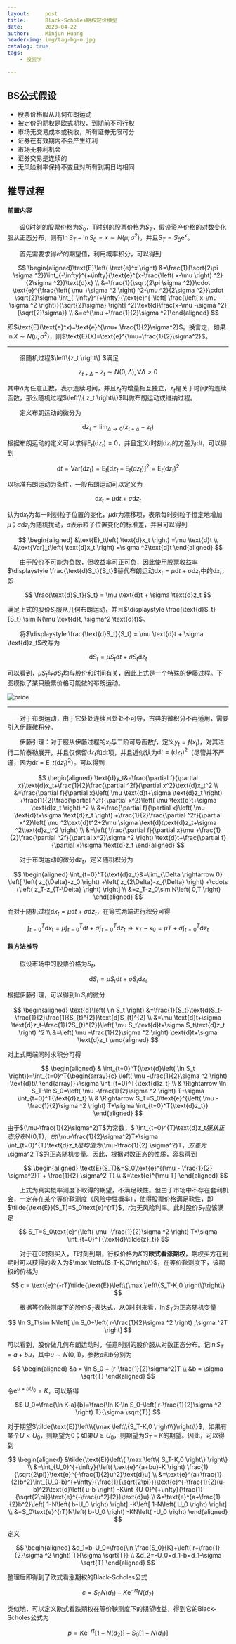 ```yaml
---
layout:     post
title:      Black-Scholes期权定价模型
date:       2020-04-22
author:     Minjun Huang
header-img: img/tag-bg-o.jpg
catalog: true
tags:
    - 投资学

---
```


<head>
    <script src="https://cdn.mathjax.org/mathjax/latest/MathJax.js?config=TeX-AMS-MML_HTMLorMML" type="text/javascript"></script>
    <script type="text/x-mathjax-config">
        MathJax.Hub.Config({
            tex2jax: {
            skipTags: ['script', 'noscript', 'style', 'textarea', 'pre'],
            inlineMath: [['$','$']]
            }
        });
    </script>
</head>

## BS公式假设

- 股票价格服从几何布朗运动
- 被定价的期权是欧式期权，到期前不可行权
- 市场无交易成本或税收，所有证券无限可分
- 证券在有效期内不会产生红利
- 市场无套利机会
- 证券交易是连续的
- 无风险利率保持不变且对所有到期日均相同

## 推导过程

#### 前置内容

&emsp;&emsp;设0时刻的股票价格为$S_0$，T时刻的股票价格为$S_T$，假设资产价格的对数变化服从正态分布，则有$\ln S_T-\ln S_0=x \sim N(\mu,\sigma^2)$，并且$S_T = S_0 \text{e}^x$。



&emsp;&emsp;首先需要求得$\text{e}^x$的期望值，利用概率积分，可以得到

$$
\begin{aligned}\text{E}\left( \text{e}^x \right) &=\frac{1}{\sqrt{2\pi \sigma ^2}}\int_{-\infty}^{+\infty}{\text{e}^{x-\frac{\left( x-\mu \right) ^2}{2\sigma ^2}}\text{d}x}
\\
&=\frac{1}{\sqrt{2\pi \sigma ^2}}\cdot \text{e}^{\frac{\left( \mu +\sigma ^2 \right) ^2-\mu ^2}{2\sigma ^2}}\cdot \sqrt{2}\sigma \int_{-\infty}^{+\infty}{\text{e}^{-\left[ \frac{\left( x-\mu -\sigma ^2 \right)}{\sqrt{2}\sigma} \right] ^2}\text{d}\frac{x-\mu -\sigma ^2}{\sqrt{2}\sigma}}
\\
&=e^{\mu +\frac{1}{2}\sigma ^2}\end{aligned}
$$

即$\text{E}(\text{e}^x)=\text{e}^{\mu+ \frac{1}{2}\sigma^2}$。换言之，如果$\ln X \sim N(\mu,\sigma^2)$，则$\text{E}(X)=\text{e}^{\mu+\frac{1}{2}\sigma^2}$。

---

&emsp;&emsp;设随机过程$\left\\{z_t \right\\} $满足


$$
z_{t+\Delta}-z_t\sim N\left( 0,\Delta \right) ,\forall \Delta>0
$$


其中$\Delta$为任意正数，表示连续时间，并且$z_t$的增量相互独立，$z_t$是关于时间$t$的连续函数，那么随机过程$\left\\{ z_t \right\\}$叫做布朗运动或维纳过程。



&emsp;&emsp;定义布朗运动的微分为


$$
\text{d}z_t=\lim_{\Delta \rightarrow 0}(z_{t+\Delta}-z_t) 
$$


根据布朗运动的定义可以求得$\text{E}_t(\text{d}z_t)=0$，并且定义$t$时刻$\text{d}z_t$的方差为$\text{d}t$，可以得到


$$
\text{d}t=\text{Var}\left( \text{d}z_t \right) =\text{E}_t\left[ \text{d}z_t-\text{E}_t\left( \text{d}z_t \right) \right] ^2=\text{E}_t\left( \text{d}z_t \right) ^2
$$


以标准布朗运动为条件，一般布朗运动可以定义为

$$
\text{d}x_t=\mu \text{d}t+\sigma \text{d}z_t
$$

认为$\text{d}x_t$为每一时刻粒子位置的变化，$\mu \text{d}t$为漂移项，表示每时刻粒子恒定地增加$\mu$；$\sigma \text{d}z_t$为随机扰动，$\sigma$表示粒子位置变化的标准差，并且可以得到

$$
\begin{aligned}
&\text{E}_t\left( \text{d}x_t \right) =\mu \text{d}t
\\
&\text{Var}_t\left( \text{d}x_t \right) =\sigma ^2\text{d}t
\end{aligned}
$$

&emsp;&emsp;由于股价不可能为负数，但收益率可正可负，因此使用股票收益率$\displaystyle \frac{\text{d}S_t}{S_t}$替代布朗运动$\text{d}x_t=\mu \text{d}t + \sigma \text{d}z_t$中的$\text{d}x_t$，即

$$
\frac{\text{d}S_t}{S_t} = \mu \text{d}t + \sigma \text{d}z_t
$$

满足上式的股价$S_t$服从几何布朗运动，并且$\displaystyle \frac{\text{d}S_t}{S_t} \sim N(\mu \text{d}t, \sigma^2 \text{d}t)$。

&emsp;&emsp;将$\displaystyle \frac{\text{d}S_t}{S_t} = \mu \text{d}t + \sigma \text{d}z_t$改写为

$$
\text{d}S_t=\mu S_t\text{d}t+\sigma S_t\text{d}z_t
$$

可以看到，$\mu S_t$与$\sigma S_t$均与股价和时间有关，因此上式是一个特殊的伊藤过程。下图模拟了某只股票价格可能做的布朗运动。

![price](http://q92nu8xp6.bkt.clouddn.com/QQ%E6%88%AA%E5%9B%BE20200422173748.png)

---
&emsp;&emsp;对于布朗运动，由于它处处连续且处处不可导，古典的微积分不再适用，需要引入伊藤微积分。

&emsp;&emsp;伊藤引理：对于服从伊藤过程的$x_t$与二阶可导函数$f$，定义$y_t=f(x_t)$，对其进行二阶泰勒展开，并且仅保留$\text{d}z_t$和$\text{d}t$项，并且近似认为$\text{d}t=(\text{d}z_t)^2$（尽管并不严谨，因为$\text{d}t=\text{E}\_t(\text{d}z_t)^2$）。可以得到

$$
\begin{aligned}
\text{d}y_t&=\frac{\partial f}{\partial x}\text{d}x_t+\frac{1}{2}\frac{\partial ^2f}{\partial x^2}\text{d}x_t^2
\\
&=\frac{\partial f}{\partial x}\left( \mu \text{d}t+\sigma \text{d}z_t \right) +\frac{1}{2}\frac{\partial ^2f}{\partial x^2}\left( \mu \text{d}t+\sigma \text{d}z_t \right) ^2
\\
&=\frac{\partial f}{\partial x}\left( \mu \text{d}t+\sigma \text{d}z_t \right) +\frac{1}{2}\frac{\partial ^2f}{\partial x^2}\left( \mu ^2\text{d}t^2+2\mu \sigma \text{d}t\text{d}z_t+\sigma ^2\text{d}z_t^2 \right) 
\\
&=\left( \frac{\partial f}{\partial x}\mu +\frac{1}{2}\frac{\partial ^2f}{\partial x^2}\sigma ^2 \right) \text{d}t+\frac{\partial f}{\partial x}\sigma \text{d}z_t
\end{aligned}
$$

&emsp;&emsp;对于布朗运动的微分$\text{d}z_t$，定义随机积分为

$$
\begin{aligned}
\int_{t=0}^T{\text{d}z_t}&=\lim_{\Delta \rightarrow 0} \left[ \left( z_{\Delta}-z_0 \right) +\left( z_{2\Delta}-z_{\Delta} \right) +\cdots +\left( z_T-z_{T-\Delta} \right) \right] 
\\
&=z_T-z_0\sim N\left( 0,T \right) 
\end{aligned}
$$

而对于随机过程$\text{d}x_t=\mu \text{d}t+\sigma\text{d}z_t$，在等式两端进行积分可得

$$
\int_{t=0}^T{\text{d}x_t}=\mu \int_{t=0}^T{\text{d}t}+\sigma \int_{t=0}^T{\text{d}z_t}\Rightarrow x_T-x_0=\mu T+\sigma \int_{t=0}^T{\text{d}z_t}
$$

#### 鞅方法推导

&emsp;&emsp;假设市场中的股票价格为$S_t$，

$$
\text{d}S_t=\mu S_t\text{d}t + \sigma S_t\text{d}z_t
$$

根据伊藤引理，可以得到$\ln S_t$的微分

$$
\begin{aligned}
\text{d}\left( \ln S_t \right) &=\frac{1}{S_t}\text{d}S_t-\frac{1}{2}\frac{1}{S_{t}^{2}}\text{d}S_{t}^{2}
\\
&=\mu \text{d}t+\sigma \text{d}z_t-\frac{1}{2S_{t}^{2}}\left( \mu S_t\text{d}t+\sigma S_t\text{d}z_t \right) ^2
\\
&=\left( \mu -\frac{1}{2}\sigma ^2 \right) \text{d}t+\sigma \text{d}z_t
\end{aligned}
$$

对上式两端同时求积分可得

$$
\begin{aligned}
& \int_{t=0}^T{\text{d}\left( \ln S_t \right)}=\int_{t=0}^T{\begin{array}{c}
	\left( \mu -\frac{1}{2}\sigma ^2 \right) \text{d}t\\
\end{array}}+\sigma \int_{t=0}^T{\text{d}z_t}
\\
& \Rightarrow \ln S_T-\ln S_0=\left( \mu -\frac{1}{2}\sigma ^2 \right) T+\sigma \int_{t=0}^T{\text{d}z_t} \\
& \Rightarrow S_T=S_0\text{e}^{\left( \mu -\frac{1}{2}\sigma ^2 \right) T+\sigma \int_{t=0}^T{\text{d}z_t}}
\end{aligned}
$$

由于$(\mu-\frac{1}{2}\sigma^2)T$为常数，$ \int_{t=0}^{T}\text{d}z_t$服从正态分布$N(0,T)$，故$(\mu-\frac{1}{2}\sigma^2)T+\sigma \int_{t=0}^{T}\text{d}z_t$是均值为$(\mu-\frac{1}{2} \sigma^2)T$，方差为$\sigma^2 T$的正态随机变量。因此，根据对数正态的性质，容易得到

$$
\begin{aligned}
\text{E}(S_T)&=S_0\text{e}^{(\mu - \frac{1}{2} \sigma^2)T + \frac{1}{2} \sigma^2 T} \\
&=\text{e}^{\mu T}
\end{aligned}
$$

&emsp;&emsp;上式为真实概率测度下取得的期望，不满足鞅性。但由于市场中不存在套利机会，一定存在某个等价鞅测度（风险中性概率），使得股票价格满足鞅性，即$\tilde{\text{E}}(S_T)=S_0\text{e}^{rT}$，$r$为无风险利率。此时股价$S_T$应该满足

$$
S_T=S_0\text{e}^{\left( \mu -\frac{1}{2}\sigma ^2 \right) T+\sigma \int_{t=0}^T{\text{d}\tilde{z}_t}}
$$

&emsp;&emsp;对于在0时刻买入，$T$时刻到期，行权价格为$K$的**欧式看涨期权**，期权买方在到期时可以获得的收入为$\max \left\\{S_T-K,0\\right\\}$，在等价鞅测度下，该期权的价格为

$$
c = \text{e}^{-rT}\tilde{\text{E}}\left\{\max \left\{S_T-K,0 \right\}\right\}
$$

&emsp;&emsp;根据等价鞅测度下的股价$S_T$表达式，从0时刻来看，$\ln S_T$为正态随机变量

$$
\ln S_T\sim N\left[ \ln S_0+\left( r-\frac{1}{2}\sigma ^2 \right) ,\sigma ^2T \right] 
$$

可以看到，股价做几何布朗运动时，任意时刻的股价服从对数正态分布。记$\ln S_T = a + bu$，其中$u \sim N(0,1)$，参数$a$和$b$分别为

$$
\begin{aligned}
&a = \ln S_0 + (r-\frac{1}{2}\sigma^2)T \\
&b = \sigma \sqrt{T}
\end{aligned}
$$

令$\text{e}^{a+bU_0}=K$，可以解得

$$
U_0=\frac{\ln K-a}{b}=\frac{\ln K-\ln S_0-\left( r-\frac{1}{2}\sigma ^2 \right) T}{\sigma \sqrt{T}}
$$

对于期望$\tilde{\text{E}}\left\\{\max \left\\{S_T-K,0 \right\\}\right\\}$，如果有某个$U<U_0$，则期望为0；如果$U \geqslant U_0$，则期望为$S_T-K$的期望。因此，可以得到

$$
\begin{aligned}
&\tilde{\text{E}}\left\{ \max \left\{ S_T-K,0 \right\} \right\} 
\\
&=\int_{U_0}^{+\infty}{\left( \text{e}^{a+bu}-K \right) \frac{1}{\sqrt{2\pi}}\text{e}^{-\frac{1}{2}u^2}\text{d}u}
\\
&=\text{e}^{a+\frac{1}{2}b^2}\int_{U_0-b}^{+\infty}{\frac{1}{\sqrt{2\pi}}}\text{e}^{-\frac{1}{2}(u-b)^2}\text{d}\left( u-b \right) -K\int_{U_0}^{+\infty}{\frac{1}{\sqrt{2\pi}}\text{e}^{-\frac{u^2}{2}}\text{d}u}
\\
&=\text{e}^{a+\frac{1}{2}b^2}\left[ 1-N\left( b-U_0 \right) \right] -K\left[ 1-N\left( U_0 \right) \right] 
\\
&=S_0\text{e}^{rT}N\left( b-U_0 \right) -KN\left( -U_0 \right) 
\end{aligned}
$$

定义

$$
\begin{aligned}
&d_1=b-U_0=\frac{\ln \frac{S_0}{K}+\left( r+\frac{1}{2}\sigma ^2 \right) T}{\sigma \sqrt{T}}
\\
&d_2=-U_0=d_1-b=d_1-\sigma \sqrt{T}
\end{aligned}
$$

整理后即得到了欧式看涨期权的Black-Scholes公式

$$
c = S_0 N(d_1)-K\text{e}^{-rt}N(d_2)
$$

类似地，可以定义欧式看跌期权在等价鞅测度下的期望收益，得到它的Black-Scholes公式为

$$
p=K\text{e}^{-rt}\left[ 1-N\left( d_2 \right) \right] -S_0\left[ 1-N\left( d_1 \right) \right]
$$

